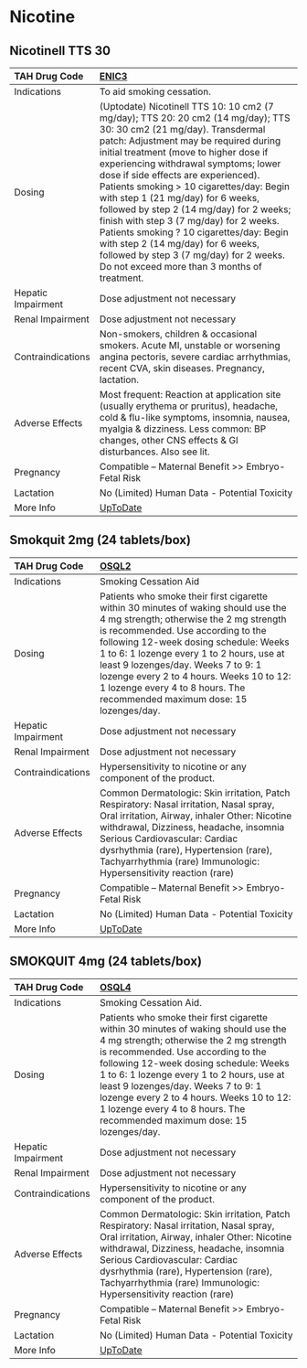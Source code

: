 # Nicotine

## Nicotinell TTS 30

| TAH Drug Code      | [ENIC3](https://www.tahsda.org.tw/drugs/hissearch.php?drug_code=ENIC3)                                                                                                                                                                                                                                                                                                                                                                                                                                                                                                                                                                    |
|:-------------------|:------------------------------------------------------------------------------------------------------------------------------------------------------------------------------------------------------------------------------------------------------------------------------------------------------------------------------------------------------------------------------------------------------------------------------------------------------------------------------------------------------------------------------------------------------------------------------------------------------------------------------------------|
| Indications        | To aid smoking cessation.                                                                                                                                                                                                                                                                                                                                                                                                                                                                                                                                                                                                                 |
| Dosing             | (Uptodate) Nicotinell TTS 10: 10 cm2 (7 mg/day); TTS 20: 20 cm2 (14 mg/day); TTS 30: 30 cm2 (21 mg/day). Transdermal patch: Adjustment may be required during initial treatment (move to higher dose if experiencing withdrawal symptoms; lower dose if side effects are experienced). Patients smoking > 10 cigarettes/day: Begin with step 1 (21 mg/day) for 6 weeks, followed by step 2 (14 mg/day) for 2 weeks; finish with step 3 (7 mg/day) for 2 weeks. Patients smoking ? 10 cigarettes/day: Begin with step 2 (14 mg/day) for 6 weeks, followed by step 3 (7 mg/day) for 2 weeks. Do not exceed more than 3 months of treatment. |
| Hepatic Impairment | Dose adjustment not necessary                                                                                                                                                                                                                                                                                                                                                                                                                                                                                                                                                                                                             |
| Renal Impairment   | Dose adjustment not necessary                                                                                                                                                                                                                                                                                                                                                                                                                                                                                                                                                                                                             |
| Contraindications  | Non-smokers, children & occasional smokers. Acute MI, unstable or worsening angina pectoris, severe cardiac arrhythmias, recent CVA, skin diseases. Pregnancy, lactation.                                                                                                                                                                                                                                                                                                                                                                                                                                                                 |
| Adverse Effects    | Most frequent: Reaction at application site (usually erythema or pruritus), headache, cold & flu-like symptoms, insomnia, nausea, myalgia & dizziness. Less common: BP changes, other CNS effects & GI disturbances. Also see lit.                                                                                                                                                                                                                                                                                                                                                                                                        |
| Pregnancy          | Compatible – Maternal Benefit >> Embryo-Fetal Risk                                                                                                                                                                                                                                                                                                                                                                                                                                                                                                                                                                                        |
| Lactation          | No (Limited) Human Data - Potential Toxicity                                                                                                                                                                                                                                                                                                                                                                                                                                                                                                                                                                                              |
| More Info          | [UpToDate](https://www.uptodate.com/contents/nicotine-drug-information)                                                                                                                                                                                                                                                                                                                                                                                                                                                                                                                                                                   |

## Smokquit 2mg (24 tablets/box)

| TAH Drug Code      | [OSQL2](https://www.tahsda.org.tw/drugs/hissearch.php?drug_code=OSQL2)                                                                                                                                                                                                                                                                                                                                                   |
|:-------------------|:-------------------------------------------------------------------------------------------------------------------------------------------------------------------------------------------------------------------------------------------------------------------------------------------------------------------------------------------------------------------------------------------------------------------------|
| Indications        | Smoking Cessation Aid                                                                                                                                                                                                                                                                                                                                                                                                    |
| Dosing             | Patients who smoke their first cigarette within 30 minutes of waking should use the 4 mg strength; otherwise the 2 mg strength is recommended. Use according to the following 12-week dosing schedule: Weeks 1 to 6: 1 lozenge every 1 to 2 hours, use at least 9 lozenges/day. Weeks 7 to 9: 1 lozenge every 2 to 4 hours. Weeks 10 to 12: 1 lozenge every 4 to 8 hours. The recommended maximum dose: 15 lozenges/day. |
| Hepatic Impairment | Dose adjustment not necessary                                                                                                                                                                                                                                                                                                                                                                                            |
| Renal Impairment   | Dose adjustment not necessary                                                                                                                                                                                                                                                                                                                                                                                            |
| Contraindications  | Hypersensitivity to nicotine or any component of the product.                                                                                                                                                                                                                                                                                                                                                            |
| Adverse Effects    | Common Dermatologic: Skin irritation, Patch Respiratory: Nasal irritation, Nasal spray, Oral irritation, Airway, inhaler Other: Nicotine withdrawal, Dizziness, headache, insomnia Serious Cardiovascular: Cardiac dysrhythmia (rare), Hypertension (rare), Tachyarrhythmia (rare) Immunologic: Hypersensitivity reaction (rare)                                                                                         |
| Pregnancy          | Compatible – Maternal Benefit >> Embryo-Fetal Risk                                                                                                                                                                                                                                                                                                                                                                       |
| Lactation          | No (Limited) Human Data - Potential Toxicity                                                                                                                                                                                                                                                                                                                                                                             |
| More Info          | [UpToDate](https://www.uptodate.com/contents/nicotine-drug-information)                                                                                                                                                                                                                                                                                                                                                  |

## SMOKQUIT 4mg (24 tablets/box)

| TAH Drug Code      | [OSQL4](https://www.tahsda.org.tw/drugs/hissearch.php?drug_code=OSQL4)                                                                                                                                                                                                                                                                                                                                                   |
|:-------------------|:-------------------------------------------------------------------------------------------------------------------------------------------------------------------------------------------------------------------------------------------------------------------------------------------------------------------------------------------------------------------------------------------------------------------------|
| Indications        | Smoking Cessation Aid.                                                                                                                                                                                                                                                                                                                                                                                                   |
| Dosing             | Patients who smoke their first cigarette within 30 minutes of waking should use the 4 mg strength; otherwise the 2 mg strength is recommended. Use according to the following 12-week dosing schedule: Weeks 1 to 6: 1 lozenge every 1 to 2 hours, use at least 9 lozenges/day. Weeks 7 to 9: 1 lozenge every 2 to 4 hours. Weeks 10 to 12: 1 lozenge every 4 to 8 hours. The recommended maximum dose: 15 lozenges/day. |
| Hepatic Impairment | Dose adjustment not necessary                                                                                                                                                                                                                                                                                                                                                                                            |
| Renal Impairment   | Dose adjustment not necessary                                                                                                                                                                                                                                                                                                                                                                                            |
| Contraindications  | Hypersensitivity to nicotine or any component of the product.                                                                                                                                                                                                                                                                                                                                                            |
| Adverse Effects    | Common Dermatologic: Skin irritation, Patch Respiratory: Nasal irritation, Nasal spray, Oral irritation, Airway, inhaler Other: Nicotine withdrawal, Dizziness, headache, insomnia Serious Cardiovascular: Cardiac dysrhythmia (rare), Hypertension (rare), Tachyarrhythmia (rare) Immunologic: Hypersensitivity reaction (rare)                                                                                         |
| Pregnancy          | Compatible – Maternal Benefit >> Embryo-Fetal Risk                                                                                                                                                                                                                                                                                                                                                                       |
| Lactation          | No (Limited) Human Data - Potential Toxicity                                                                                                                                                                                                                                                                                                                                                                             |
| More Info          | [UpToDate](https://www.uptodate.com/contents/nicotine-drug-information)                                                                                                                                                                                                                                                                                                                                                  |

